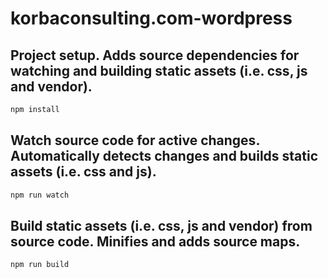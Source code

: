 # korbaconsulting.com-wordpress

## Project setup. Adds source dependencies for watching and building static assets (i.e. css, js and vendor).

```sh
npm install
```

## Watch source code for active changes. Automatically detects changes and builds static assets (i.e. css and js).

```sh
npm run watch
```

## Build static assets (i.e. css, js and vendor) from source code. Minifies and adds source maps. 

```sh
npm run build
```